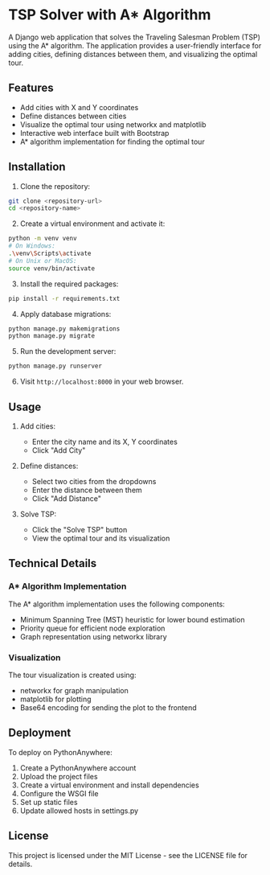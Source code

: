 # TSP Solver with A* Algorithm

A Django web application that solves the Traveling Salesman Problem (TSP) using the A* algorithm. The application provides a user-friendly interface for adding cities, defining distances between them, and visualizing the optimal tour.

## Features

- Add cities with X and Y coordinates
- Define distances between cities
- Visualize the optimal tour using networkx and matplotlib
- Interactive web interface built with Bootstrap
- A* algorithm implementation for finding the optimal tour

## Installation

1. Clone the repository:
```bash
git clone <repository-url>
cd <repository-name>
```

2. Create a virtual environment and activate it:
```bash
python -m venv venv
# On Windows:
.\venv\Scripts\activate
# On Unix or MacOS:
source venv/bin/activate
```

3. Install the required packages:
```bash
pip install -r requirements.txt
```

4. Apply database migrations:
```bash
python manage.py makemigrations
python manage.py migrate
```

5. Run the development server:
```bash
python manage.py runserver
```

6. Visit `http://localhost:8000` in your web browser.

## Usage

1. Add cities:
   - Enter the city name and its X, Y coordinates
   - Click "Add City"

2. Define distances:
   - Select two cities from the dropdowns
   - Enter the distance between them
   - Click "Add Distance"

3. Solve TSP:
   - Click the "Solve TSP" button
   - View the optimal tour and its visualization

## Technical Details

### A* Algorithm Implementation

The A* algorithm implementation uses the following components:

- Minimum Spanning Tree (MST) heuristic for lower bound estimation
- Priority queue for efficient node exploration
- Graph representation using networkx library

### Visualization

The tour visualization is created using:

- networkx for graph manipulation
- matplotlib for plotting
- Base64 encoding for sending the plot to the frontend

## Deployment

To deploy on PythonAnywhere:

1. Create a PythonAnywhere account
2. Upload the project files
3. Create a virtual environment and install dependencies
4. Configure the WSGI file
5. Set up static files
6. Update allowed hosts in settings.py

## License

This project is licensed under the MIT License - see the LICENSE file for details. 